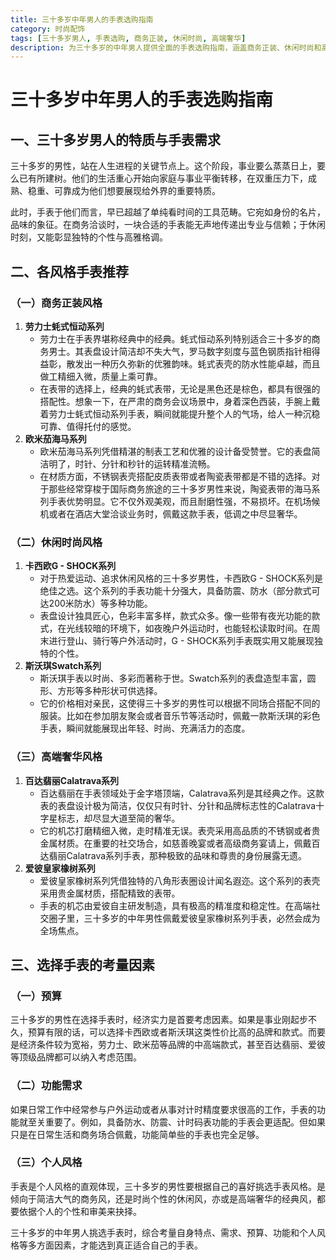 ```yaml
---
title: 三十多岁中年男人的手表选购指南
category: 时尚配饰
tags: [三十多岁男人, 手表选购, 商务正装, 休闲时尚, 高端奢华]
description: 为三十多岁的中年男人提供全面的手表选购指南，涵盖商务正装、休闲时尚和高端奢华等不同风格手表推荐，并阐述选择手表时的预算、功能需求和个人风格等考量因素。
---
```


# 三十多岁中年男人的手表选购指南

## 一、三十多岁男人的特质与手表需求
三十多岁的男性，站在人生进程的关键节点上。这个阶段，事业要么蒸蒸日上，要么已有所建树。他们的生活重心开始向家庭与事业平衡转移，在双重压力下，成熟、稳重、可靠成为他们想要展现给外界的重要特质。

此时，手表于他们而言，早已超越了单纯看时间的工具范畴。它宛如身份的名片，品味的象征。在商务洽谈时，一块合适的手表能无声地传递出专业与信赖；于休闲时刻，又能彰显独特的个性与高雅格调。

## 二、各风格手表推荐

### （一）商务正装风格
1. **劳力士蚝式恒动系列**
   - 劳力士在手表界堪称经典中的经典。蚝式恒动系列特别适合三十多岁的商务男士。其表盘设计简洁却不失大气，罗马数字刻度与蓝色钢质指针相得益彰，散发出一种历久弥新的优雅韵味。蚝式表壳的防水性能卓越，而且做工精细入微，质量上乘可靠。
   - 在表带的选择上，经典的蚝式表带，无论是黑色还是棕色，都具有很强的搭配性。想象一下，在严肃的商务会议场景中，身着深色西装，手腕上戴着劳力士蚝式恒动系列手表，瞬间就能提升整个人的气场，给人一种沉稳可靠、值得托付的感觉。
2. **欧米茄海马系列**
   - 欧米茄海马系列凭借精湛的制表工艺和优雅的设计备受赞誉。它的表盘简洁明了，时针、分针和秒针的运转精准流畅。
   - 在材质方面，不锈钢表壳搭配皮质表带或者陶瓷表带都是不错的选择。对于那些经常穿梭于国际商务旅途的三十多岁男性来说，陶瓷表带的海马系列手表优势明显。它不仅外观美观，而且耐磨性强，不易损坏。在机场候机或者在酒店大堂洽谈业务时，佩戴这款手表，低调之中尽显奢华。

### （二）休闲时尚风格
1. **卡西欧G - SHOCK系列**
   - 对于热爱运动、追求休闲风格的三十多岁男性，卡西欧G - SHOCK系列是绝佳之选。这个系列的手表功能十分强大，具备防震、防水（部分款式可达200米防水）等多种功能。
   - 表盘设计独具匠心，色彩丰富多样，款式众多。像一些带有夜光功能的款式，在光线较暗的环境下，如夜晚户外运动时，也能轻松读取时间。在周末进行登山、骑行等户外活动时，G - SHOCK系列手表既实用又能展现独特的个性。
2. **斯沃琪Swatch系列**
   - 斯沃琪手表以时尚、多彩而著称于世。Swatch系列的表盘造型丰富，圆形、方形等多种形状可供选择。
   - 它的价格相对亲民，这使得三十多岁的男性可以根据不同场合搭配不同的服装。比如在参加朋友聚会或者音乐节等活动时，佩戴一款斯沃琪的彩色手表，瞬间就能展现出年轻、时尚、充满活力的态度。

### （三）高端奢华风格
1. **百达翡丽Calatrava系列**
   - 百达翡丽在手表领域处于金字塔顶端，Calatrava系列是其经典之作。这款表的表盘设计极为简洁，仅仅只有时针、分针和品牌标志性的Calatrava十字星标志，却尽显大道至简的奢华。
   - 它的机芯打磨精细入微，走时精准无误。表壳采用高品质的不锈钢或者贵金属材质。在重要的社交场合，如慈善晚宴或者高级商务宴请上，佩戴百达翡丽Calatrava系列手表，那种极致的品味和尊贵的身份展露无遗。
2. **爱彼皇家橡树系列**
   - 爱彼皇家橡树系列凭借独特的八角形表圈设计闻名遐迩。这个系列的表壳采用贵金属材质，搭配精致的表带。
   - 手表的机芯由爱彼自主研发制造，具有极高的精准度和稳定性。在高端社交圈子里，三十多岁的中年男性佩戴爱彼皇家橡树系列手表，必然会成为全场焦点。

## 三、选择手表的考量因素

### （一）预算
三十多岁的男性在选择手表时，经济实力是首要考虑因素。如果是事业刚起步不久，预算有限的话，可以选择卡西欧或者斯沃琪这类性价比高的品牌和款式。而要是经济条件较为宽裕，劳力士、欧米茄等品牌的中高端款式，甚至百达翡丽、爱彼等顶级品牌都可以纳入考虑范围。

### （二）功能需求
如果日常工作中经常参与户外运动或者从事对计时精度要求很高的工作，手表的功能就至关重要了。例如，具备防水、防震、计时码表功能的手表会更适配。但如果只是在日常生活和商务场合佩戴，功能简单些的手表也完全足够。

### （三）个人风格
手表是个人风格的直观体现，三十多岁的男性要根据自己的喜好挑选手表风格。是倾向于简洁大气的商务风，还是时尚个性的休闲风，亦或是高端奢华的经典风，都要依据个人的个性和审美来抉择。

三十多岁的中年男人挑选手表时，综合考量自身特点、需求、预算、功能和个人风格等多方面因素，才能选到真正适合自己的手表。